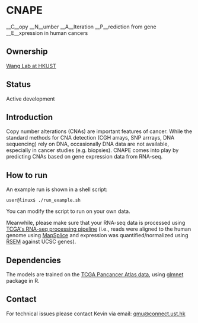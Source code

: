 # CNAPE
__C__opy __N__umber __A__lteration __P__rediction from gene __E__xpression in human cancers


## Ownership

[Wang Lab at HKUST](http://wang-lab.ust.hk/)

## Status
Active development


## Introduction

Copy number alterations (CNAs) are important features of cancer. While the standard methods for CNA detection (CGH arrays, SNP arrrays, DNA sequencing) rely on DNA, occasionally DNA data are not available, especially in cancer studies (e.g. biopsies). CNAPE comes into play by predicting CNAs based on gene expression data from RNA-seq.


## How to run

An example run is shown in a shell script:

```
user@linux$ ./run_example.sh
```
You can modify the script to run on your own data.

Meanwhile, please make sure that your RNA-seq data is processed using [TCGA's RNA-seq processing pipeline](https://webshare.bioinf.unc.edu/public/mRNAseq_TCGA/UNC_mRNAseq_summary.pdf) (i.e., reads were
aligned to the human genome using [MapSplice](https://academic.oup.com/nar/article/38/18/e178/1068935) and expression was quantified/normalized using [RSEM](https://bmcbioinformatics.biomedcentral.com/articles/10.1186/1471-2105-12-323) against UCSC genes).


## Dependencies

The models are trained on the [TCGA Pancancer Atlas data](https://gdc.cancer.gov/about-data/publications/pancanatlas), using [glmnet](https://web.stanford.edu/~hastie/glmnet/glmnet_alpha.html) package in R.

## Contact
For technical issues please contact Kevin via email: qmu@connect.ust.hk

